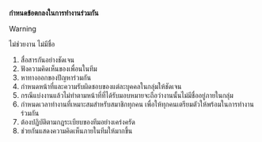 **กําหนดข้อตกลงในการทํางานร่วมกัน**
> [!WARNING]
> ไม่ช่วยงาน ไม่มีชื่อ
1. สื่อสารกันอย่างชัดเจน
2. ฟังความคิดเห็นของเพื่อนในทีม
3. หาทางออกของปัญหาร่วมกัน
4. กำหนดหน้าที่และความรับผิดชอบของแต่ละบุคคลในกลุ่มให้ชัดเจน
5. กรณีแบ่งงานแล้วไม่ทำตามหน้าที่ที่ได้รับมอบหมายจะถือว่างานนั้นไม่มีชื่ออยู่ภายในกลุ่ม
6. กำหนดเวลาทำงานที่เหมาะสมสำหรับสมาชิกทุกคน เพื่อให้ทุกคนเตรียมตัวให้พร้อมในการทำงานร่วมกัน
7. ต้องปฏิบัติตามกฎระเบียบของทีมอย่างเคร่งครัด
8. ช่วยกันแสดงความคิดเห็นภายในทีมให้มากขึ้น
